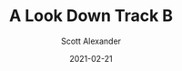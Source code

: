 ---
layout: podcast
title: "A Look Down Track B"
author: Scott Alexander
description: https://astralcodexten.substack.com/p/a-look-down-track-b
date: 2021-02-21
length: 2654983
duration: 664
guid: a-look-down-track-b
---